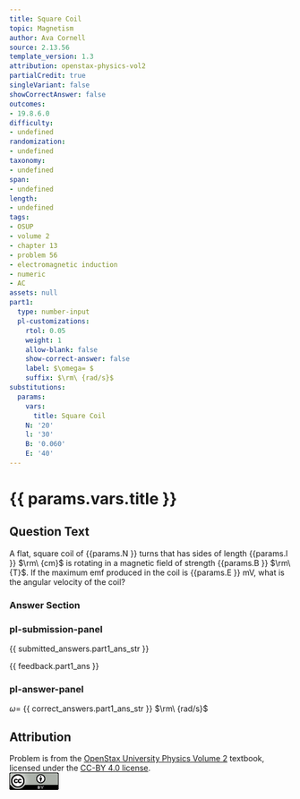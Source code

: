 ```yaml
---
title: Square Coil
topic: Magnetism
author: Ava Cornell
source: 2.13.56
template_version: 1.3
attribution: openstax-physics-vol2
partialCredit: true
singleVariant: false
showCorrectAnswer: false
outcomes:
- 19.8.6.0
difficulty:
- undefined
randomization:
- undefined
taxonomy:
- undefined
span:
- undefined
length:
- undefined
tags:
- OSUP
- volume 2
- chapter 13
- problem 56
- electromagnetic induction
- numeric
- AC
assets: null
part1:
  type: number-input
  pl-customizations:
    rtol: 0.05
    weight: 1
    allow-blank: false
    show-correct-answer: false
    label: $\omega= $
    suffix: $\rm\ {rad/s}$
substitutions:
  params:
    vars:
      title: Square Coil
    N: '20'
    l: '30'
    B: '0.060'
    E: '40'
---
```

# {{ params.vars.title }}

## Question Text

A flat, square coil of {{params.N }} turns that has sides of length {{params.l }} $\rm\ {cm}$ is rotating in a magnetic field of strength {{params.B }} $\rm\ {T}$. If the maximum emf produced in the coil is {{params.E }} $\textrm{ mV}$, what is the angular velocity of the coil?

### Answer Section

### pl-submission-panel

{{ submitted_answers.part1_ans_str }}

{{ feedback.part1_ans }}

### pl-answer-panel

$\omega=$ {{ correct_answers.part1_ans_str }} $\rm\ {rad/s}$

## Attribution

Problem is from the [OpenStax University Physics Volume 2](https://openstax.org/details/books/university-physics-volume-2) textbook, licensed under the [CC-BY 4.0 license](https://creativecommons.org/licenses/by/4.0/).<br>![Image representing the Creative Commons 4.0 BY license.](https://raw.githubusercontent.com/firasm/bits/master/by.png)